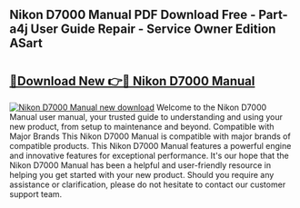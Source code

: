 ## Nikon D7000 Manual PDF Download Free - Part-a4j User Guide Repair - Service Owner Edition ASart

# <h2><a href="http://cf26852.oget.top/?id=Nikon+D7000+Manual">🔗Download New 👉🔴 Nikon D7000 Manual</a></h2>

[![Nikon D7000 Manual new download](https://i.imgur.com/5g1atiW.png)](http://cf26852.oget.top/?id=Nikon+D7000+Manual)
Welcome to the Nikon D7000 Manual user manual, your trusted guide to understanding and using your new product, from setup to maintenance and beyond. Compatible with Major Brands This Nikon D7000 Manual is compatible with major brands of compatible products. This Nikon D7000 Manual features a powerful engine and innovative features for exceptional performance. It's our hope that the Nikon D7000 Manual has been a helpful and user-friendly resource in helping you get started with your new product. Should you require any assistance or clarification, please do not hesitate to contact our customer support team.
